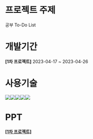 # 프로젝트 주제
<p>공부 To-Do List</p>

# 개발기간
<div>
  <p><strong>[1차 프로젝트]</strong> 2023-04-17 ~ 2023-04-26</p>
</div>

# 사용기술
<img src="https://img.shields.io/badge/Visual Studio Code-007ACC?style=flat&logo=Visual Studio Code&logoColor=white"/><img src="https://img.shields.io/badge/PHP-777BB4?style=flat-square&logo=php&logoColor=white"/><img src="https://img.shields.io/badge/MariaDB-003545?style=flat&logo=MariaDB&logoColor=white" /><img src="https://img.shields.io/badge/HTML5-E34F26?style=flat&logo=HTML5&logoColor=white" /><img src="https://img.shields.io/badge/CSS3-1572B6?style=flat&logo=CSS3&logoColor=white" />

# PPT
<div>
    <p><a href="https://www.canva.com/design/DAFhAIw8P0I/hvnPpXcPnzR4EkNxdLWFBA/view?utm_content=DAFhAIw8P0I&utm_campaign=designshare&utm_medium=link&utm_source=publishsharelink"><strong>[1차 프로젝트]</strong></a></p>
</div>
